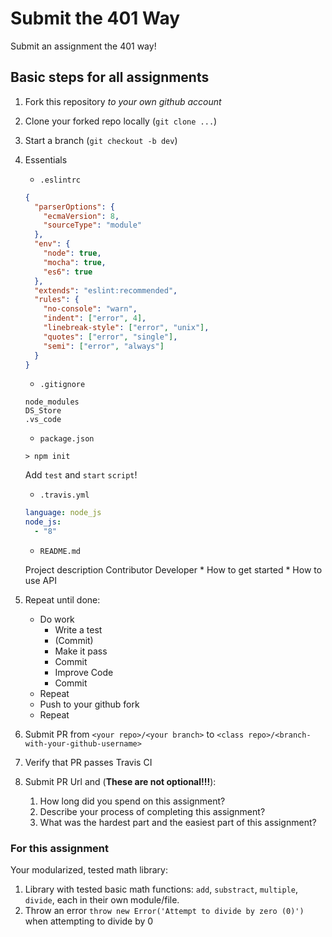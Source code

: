 Submit the 401 Way
===

Submit an assignment the 401 way!

## Basic steps for all assignments

1. Fork this repository _to your own github account_
1. Clone your forked repo locally (`git clone ...`)
1. Start a branch (`git checkout -b dev`)
1. Essentials
    * `.eslintrc`
    
    ```json
    {
      "parserOptions": {
        "ecmaVersion": 8,
        "sourceType": "module"
      },
      "env": {
        "node": true,
        "mocha": true,
        "es6": true
      },
      "extends": "eslint:recommended",
      "rules": {
        "no-console": "warn",
        "indent": ["error", 4],
        "linebreak-style": ["error", "unix"],
        "quotes": ["error", "single"],
        "semi": ["error", "always"]
      }
    }
    ```
    
    * `.gitignore`
    
    ```
    node_modules
    DS_Store
    .vs_code
    ```
    
    * `package.json`
    
    ```
    > npm init
    ```
    
    Add `test` and `start` `script`!

    * `.travis.yml`
    
    ```yaml
    language: node_js
    node_js:
      - "8"
    ```
    
    * `README.md`
    
    Project description
    Contributor
    Developer
        * How to get started
        * How to use API
    
    
1. Repeat until done:
    * Do work
      * Write a test
      * (Commit)
      * Make it pass
      * Commit
      * Improve Code
      * Commit
    * Repeat
    * Push to your github fork
    * Repeat
    
1. Submit PR from `<your repo>/<your branch>` to `<class repo>/<branch-with-your-github-username>`
1. Verify that PR passes Travis CI
1. Submit PR Url and (**These are not optional!!!**):
    1. How long did you spend on this assignment?
    2. Describe your process of completing this assignment?
    2. What was the hardest part and the easiest part of this assignment?

### For this assignment

Your modularized, tested math library:

1. Library with tested basic math functions: `add`, `substract`, `multiple`, `divide`, each
in their own module/file.
1. Throw an error `throw new Error('Attempt to divide by zero (0)')` when attempting to divide by 0
